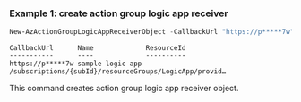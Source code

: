 ### Example 1: create action group logic app receiver
```powershell
New-AzActionGroupLogicAppReceiverObject -CallbackUrl "https://p*****7w" -Name "sample logic app" -ResourceId "/subscriptions/{subId}/resourceGroups/LogicApp/providers/Microsoft.Logic/workflows/testLogicApp"
```

```output
CallbackUrl      Name             ResourceId
-----------      ----             ----------
https://p*****7w sample logic app /subscriptions/{subId}/resourceGroups/LogicApp/provid…
```

This command creates action group logic app receiver object.

